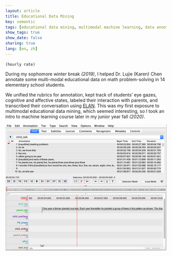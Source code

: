 ```yaml
---
layout: article
title: Educational Data Mining 
key: semantic
tags: [educational data mining, multimodal machine learning, data annotation, math learning analytics， help-seeking behavior]
show_tags: true
show_date: false
sharing: true
lang: [en, zh]
---
```


`(hourly rate)`

During my sophomore winter break *(2019)*, I helped Dr. Lujie (Karen) Chen annotate some multi-modal educational data on math problem-solving in 14 elementary school students. 

We unified the rubrics for annotation, kept track of students’ eye gazes, cognitive and affective states, labeled their interaction with parents, and transcribed their conversation using [ELAN]. This was my first exposure to multimodal educational data mining, which seemed interesting, so I took an intro to machine learning course later in my junior year fall *(2020)*. 

![](/assets/images/ELAN.png)

<!--more-->

[ELAN]: https://archive.mpi.nl/tla/elan
